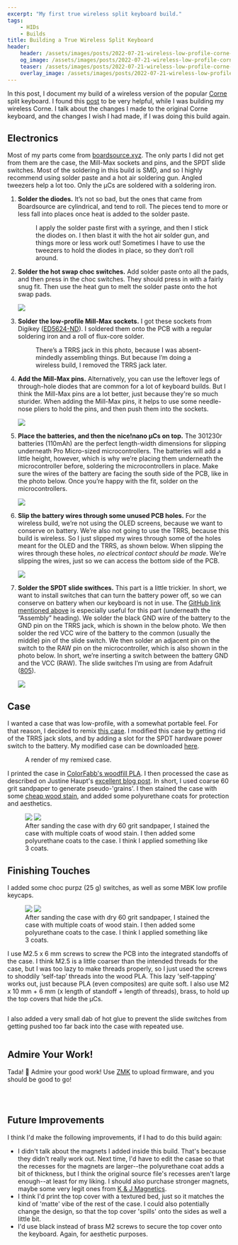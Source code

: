 ```yaml
---
excerpt: "My first true wireless split keyboard build."
tags: 
    - HIDs
    - Builds
title: Building a True Wireless Split Keyboard
header:
    header: /assets/images/posts/2022-07-21-wireless-low-profile-corne-build/fig-16.jpg
    og_image: /assets/images/posts/2022-07-21-wireless-low-profile-corne-build/fig-16.jpg
    teaser: /assets/images/posts/2022-07-21-wireless-low-profile-corne-build/fig-16.jpg
    overlay_image: /assets/images/posts/2022-07-21-wireless-low-profile-corne-build/fig-16.jpg
---
```


In this post, I document my build of a wireless version of the popular [Corne](https://github.com/foostan/crkbd) split keyboard. I found this [post](https://github.com/jhelvy/wireless-corne/tree/main/build) to be very helpful, while I was building my wireless Corne. I talk about the changes I made to the original Corne keyboard, and the changes I wish I had made, if I was doing this build again. 

## Electronics
Most of my parts come from [boardsource.xyz](boardsource.xyz). The only parts I did not get from them are the case, the Mill-Max sockets and pins, and the SPDT slide switches. Most of the soldering in this build is SMD, and so I highly recommend using solder paste and a hot air soldering gun. Angled tweezers help a lot too. Only the µCs are soldered with a soldering iron. 

1. **Solder the diodes.** It’s not so bad, but the ones that came from Boardsource are cylindrical, and tend to roll. The pieces tend to more or less fall into places once heat is added to the solder paste.

    <figure class="align-center">
    <a href="#"><img src="{{ '/assets/images/posts/2022-07-21-wireless-low-profile-corne-build/fig-0.png' | absolute_url }}" alt=""></a>
    <figcaption>I apply the solder paste first with a syringe, and then I stick the diodes on. I then blast it with the hot air solder gun, and things more or less work out! Sometimes I have to use the tweezers to hold the diodes in place, so they don’t roll around.</figcaption>
    </figure> 

2. **Solder the hot swap choc switches.** Add solder paste onto all the pads, and then press in the choc switches. They should press in with a fairly snug fit. Then use the heat gun to melt the solder paste onto the hot swap pads. 

    ![](/assets/images/posts/2022-07-21-wireless-low-profile-corne-build/fig-1.png)

3. **Solder the low-profile Mill-Max sockets.** I got these sockets from Digikey ([ED5624-ND](https://www.digikey.com/en/products/detail/mill-max-manufacturing-corp/115-93-624-41-003000/81896)). I soldered them onto the PCB with a regular soldering iron and a roll of flux-core solder. 

    <figure class="align-center">
    <a href="#"><img src="{{ '/assets/images/posts/2022-07-21-wireless-low-profile-corne-build/fig-2.png' | absolute_url }}" alt=""></a>
    <figcaption>There’s a TRRS jack in this photo, because I was absent-mindedly assembling things. But because I’m doing a wireless build, I removed the TRRS jack later.</figcaption>
    </figure> 

4. **Add the Mill-Max pins.** Alternatively, you can use the leftover legs of through-hole diodes that are common for a lot of keyboard builds. But I think the Mill-Max pins are a lot better, just because they're so much sturider. When adding the Mill-Max pins, it helps to use some needle-nose pliers to hold the pins, and then push them into the sockets. 

    ![](/assets/images/posts/2022-07-21-wireless-low-profile-corne-build/fig-3.png)

5. **Place the batteries, and then the nice!nano µCs on top.** The 301230r batteries (110mAh) are the perfect length-width dimensions for slipping underneath Pro Micro-sized microcontrollers. The batteries will add a little height, however, which is why we’re placing them underneath the microcontroller before, soldering the microcontrollers in place. Make sure the wires of the battery are facing the south side of the PCB, like in the photo below. Once you’re happy with the fit, solder on the microcontrollers. 

    ![](/assets/images/posts/2022-07-21-wireless-low-profile-corne-build/fig-4.png)

6. **Slip the battery wires through some unused PCB holes.** For the wireless build, we’re not using the OLED screens, because we want to conserve on battery. We’re also not going to use the TRRS, because this build is wireless. So I just slipped my wires through some of the holes meant for the OLED and the TRRS, as shown below. When slipping the wires through these holes, _no electrical contact should be made_. We’re slipping the wires, just so we can access the bottom side of the PCB. 

    ![](/assets/images/posts/2022-07-21-wireless-low-profile-corne-build/fig-5.png)

7. **Solder the SPDT slide swithces.** This part is a little trickier. In short, we want to install switches that can turn the battery power off, so we can conserve on battery when our keyboard is not in use. The [GitHub link mentioned above](https://github.com/jhelvy/wireless-corne/tree/main/build) is especially useful for this part (underneath the “Assembly” heading). We solder the black GND wire of the battery to the GND pin on the TRRS jack, which is shown in the below photo. We then solder the red VCC wire of the battery to the common (usually the middle) pin of the slide switch. We then solder an adjacent pin on the switch to the RAW pin on the microcontroller, which is also shown in the photo below. In short, we’re inserting a switch between the battery GND and the VCC (RAW). The slide switches I’m using are from Adafruit ([805](https://www.adafruit.com/product/805)). 

    ![](/assets/images/posts/2022-07-21-wireless-low-profile-corne-build/fig-6.png)

## Case
I wanted a case that was low-profile, with a somewhat portable feel. For that reason, I decided to remix [this case](https://www.printables.com/model/117598-travel-crkbd-magnetic-case). I modified this case by getting rid of the TRRS jack slots, and by adding a slot for the SPDT hardware power switch to the battery. My modified case can be downloaded [here](https://www.printables.com/model/245118-corne-wireless-case). 

<figure class="align-center">
  <a href="#"><img src="{{ '/assets/images/posts/2022-07-21-wireless-low-profile-corne-build/fig-7.png' | absolute_url }}" alt=""></a>
  <figcaption>A render of my remixed case.</figcaption>
</figure> 

I printed the case in [ColorFabb's woodfill PLA](https://colorfabb.com/woodfill). I then processed the case as described on Justine Haupt's [excellent blog post](https://www.justine-haupt.com/Concertina/). In short, I used coarse 60 grit sandpaper to generate pseudo-'grains'. I then stained the case with some [cheap wood stain](https://www.amazon.com/gp/product/B08CXDRVFQ/ref=ppx_yo_dt_b_search_asin_title?ie=UTF8&psc=1), and added some polyurethane coats for protection and aesthetics. 

<figure class="half">
  <a href="/assets/images/posts/2022-07-21-wireless-low-profile-corne-build/fig-8.png">
  <img src="/assets/images/posts/2022-07-21-wireless-low-profile-corne-build/fig-8.png"></a>

  <a href="/assets/images/posts/2022-07-21-wireless-low-profile-corne-build/fig-9.png">
  <img src="/assets/images/posts/2022-07-21-wireless-low-profile-corne-build/fig-9.png"></a>

  <figcaption>After sanding the case with dry 60 grit sandpaper, I stained the case with multiple coats of wood stain. I then added some polyurethane coats to the case. I think I applied something like 3 coats.</figcaption>
</figure>

## Finishing Touches

I added some choc purpz (25 g) switches, as well as some MBK low profile keycaps. 

<figure class="half">
  <a href="/assets/images/posts/2022-07-21-wireless-low-profile-corne-build/fig-10.png">
  <img src="/assets/images/posts/2022-07-21-wireless-low-profile-corne-build/fig-10.png"></a>

  <a href="/assets/images/posts/2022-07-21-wireless-low-profile-corne-build/fig-11.png">
  <img src="/assets/images/posts/2022-07-21-wireless-low-profile-corne-build/fig-11.png"></a>

  <figcaption>After sanding the case with dry 60 grit sandpaper, I stained the case with multiple coats of wood stain. I then added some polyurethane coats to the case. I think I applied something like 3 coats.</figcaption>
</figure>

I use M2.5 x 6 mm screws to screw the PCB into the integrated standoffs of the case. I think M2.5 is a little coarser than the intended threads for the case, but I was too lazy to make threads properly, so I just used the screws to shoddily ‘self-tap’ threads into the wood PLA. This lazy 'self-tapping' works out, just because PLA (even composites) are quite soft. I also use M2 x 10 mm + 6 mm (x length of standoff + length of threads), brass, to hold up the top covers that hide the µCs. 

<figure class="align-center">
  <a href="#"><img src="{{ '/assets/images/posts/2022-07-21-wireless-low-profile-corne-build/fig-12.png' | absolute_url }}" alt=""></a>
</figure> 
I also added a very small dab of hot glue to prevent the slide switches from getting pushed too far back into the case with repeated use. 

<figure class="align-center">
  <a href="#"><img src="{{ '/assets/images/posts/2022-07-21-wireless-low-profile-corne-build/fig-13.png' | absolute_url }}" alt=""></a>
</figure> 

## Admire Your Work!
Tada! :tada: Admire your good work! Use [ZMK](https://zmk.dev/) to upload firmware, and you should be good to go!

<figure class="align-center">
  <a href="#"><img src="{{ '/assets/images/posts/2022-07-21-wireless-low-profile-corne-build/fig-14.jpg' | absolute_url }}" alt=""></a>
</figure> 

<figure class="align-center">
  <a href="#"><img src="{{ '/assets/images/posts/2022-07-21-wireless-low-profile-corne-build/fig-15.jpg' | absolute_url }}" alt=""></a>
</figure> 

<figure class="align-center">
  <a href="#"><img src="{{ '/assets/images/posts/2022-07-21-wireless-low-profile-corne-build/fig-16.jpg' | absolute_url }}" alt=""></a>
</figure> 

## Future Improvements
I think I'd make the following improvements, if I had to do this build again:

- I didn't talk about the magnets I added inside this build. That's because they didn't really work out. Next time, I'd have to edit the casae so that the recesses for the magnets are larger--the polyurethane coat adds a bit of thickness, but I think the original source file's recesses aren't large enough--at least for my liking. I should also purchase stronger magnets, maybe some very legit ones from [K & J Magnetics](https://www.kjmagnetics.com/).
- I think I'd print the top cover with a textured bed, just so it matches the kind of 'matte' vibe of the rest of the case. I could also potentially change the design, so that the top cover 'spills' onto the sides as well a little bit. 
- I'd use black instead of brass M2 screws to secure the top cover onto the keyboard. Again, for aesthetic purposes. 